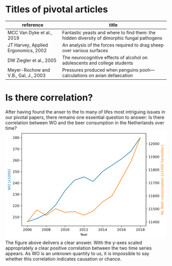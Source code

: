 # Titles of pivotal articles

reference                               | title
----------------------------------------|--------------------------------------------------------------------------------
MCC Van Dyke et al., 2019               | Fantastic yeasts and where to find them: the hidden diversity of dimorphic fungal pathogens
JT Harvey, Applied Ergonomics, 2002     | An analysis of the forces required to drag sheep over various surfaces
DW Ziegler et al., 2005                 | The neurocognitive effects of alcohol on adolescents and college students
Meyer-Rochow and V.B., Gal, J., 2003    | Pressures produced when penguins pooh—calculations on avian defaecation

# Is there correlation?
After having found the anser to the to many of lifes most intriguing issues in our pivotal papers, there remains one essential question to answer: Is there correlation between WO and the beer consumption in the Netherlands over time?
![](istherecorrelation.png)
The figure above delivers a clear answer. With the y-axes scaled appropriately a clear positive correlation between the two time series appears. As WO is an unknown quantity to us, it is impossible to say whether this correlation indicates causation or chance.